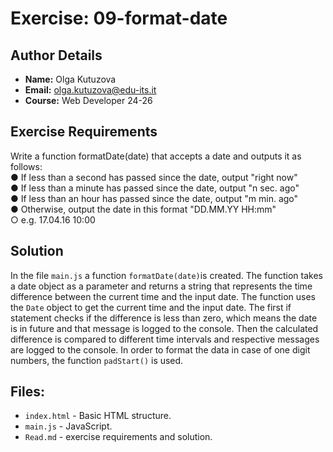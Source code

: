 # Exercise: 09-format-date

## Author Details
- **Name:** Olga Kutuzova  
- **Email:** olga.kutuzova@edu-its.it  
- **Course:** Web Developer 24-26


## Exercise Requirements
Write a function formatDate(date) that accepts a date and outputs it as follows:  
● If less than a second has passed since the date, output "right now"  
● If less than a minute has passed since the date, output "n sec. ago"  
● If less than an hour has passed since the date, output "m min. ago"  
● Otherwise, output the date in this format "DD.MM.YY HH:mm"  
○ e.g. 17.04.16 10:00  

 
## Solution

In the file `main.js` a function `formatDate(date)`is created. The function takes a date object as a parameter and returns a string that represents the time difference between the current time and the input date. The function uses the `Date` object to get the current time and the input date. The first if statement checks if the difference is less than zero, which means the date is in future and that message is logged to the console. Then the calculated difference is compared to different time intervals and respective messages are logged to the console. 
In order to format the data in case of one digit numbers, the function `padStart()` is used. 



## Files:
- `index.html` - Basic HTML structure.
- `main.js` - JavaScript.
- `Read.md` - exercise requirements and solution. 
